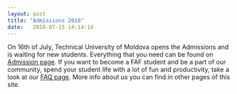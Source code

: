 ```yaml
---
layout: post
title: "Admissions 2018"
date:   2018-07-15 14:14:14
---
```


On 16th of July, Technical University of Moldova opens the Admissions and is waiting for new students. 
Everything that you need can be found on [Admission page](http://utm.md/admiterea-utm/). 
If you want to become a FAF student and be a part of our community, spend your student life with a lot of fun and productivity, 
take a look at our [FAQ page](https://tum-faf.github.io//faq/). 
More info about us you can find in other pages of this site. 
